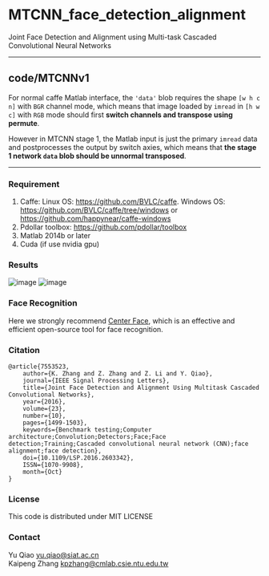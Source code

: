 # MTCNN_face_detection_alignment
Joint Face Detection and Alignment using Multi-task Cascaded Convolutional Neural Networks

---
## code/MTCNNv1
For normal caffe Matlab interface, the `'data'` blob requires the shape `[w h c n]` with `BGR` channel mode, which means that image loaded by `imread` in `[h w c]` with `RGB` mode should first **switch channels and transpose using permute**.


However in MTCNN stage 1, the Matlab input is just the primary `imread` data and postprocesses the output by switch axies, which means that **the stage 1 network `data` blob should be unnormal transposed**.

---

### Requirement
1. Caffe: Linux OS: https://github.com/BVLC/caffe. Windows OS: https://github.com/BVLC/caffe/tree/windows or https://github.com/happynear/caffe-windows 
2. Pdollar toolbox: https://github.com/pdollar/toolbox
3. Matlab 2014b or later
4. Cuda (if use nvidia gpu)

### Results
![image](https://kpzhang93.github.io/MTCNN_face_detection_alignment/paper/examples.png)
![image](https://kpzhang93.github.io/MTCNN_face_detection_alignment/paper/result.png)

### Face Recognition 
Here we strongly recommend [Center Face](https://github.com/ydwen/caffe-face), which is an effective and efficient open-source tool for face recognition.

### Citation
    @article{7553523,
        author={K. Zhang and Z. Zhang and Z. Li and Y. Qiao}, 
        journal={IEEE Signal Processing Letters}, 
        title={Joint Face Detection and Alignment Using Multitask Cascaded Convolutional Networks}, 
        year={2016}, 
        volume={23}, 
        number={10}, 
        pages={1499-1503}, 
        keywords={Benchmark testing;Computer architecture;Convolution;Detectors;Face;Face detection;Training;Cascaded convolutional neural network (CNN);face alignment;face detection}, 
        doi={10.1109/LSP.2016.2603342}, 
        ISSN={1070-9908}, 
        month={Oct}
    }

### License
This code is distributed under MIT LICENSE

### Contact
Yu Qiao
yu.qiao@siat.ac.cn<br>
Kaipeng Zhang
kpzhang@cmlab.csie.ntu.edu.tw

